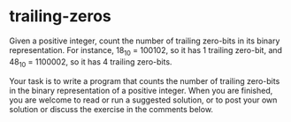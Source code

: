 # trailing-zeros

[Trailing Zeros]: https://programmingpraxis.com/2020/07/07/trailing-zero-bits/

Given a positive integer, count the number of trailing zero-bits in its binary representation. For instance, 18<sub>10</sub> = 100102, so it has 1 trailing zero-bit, and 48<sub>10</sub> = 1100002, so it has 4 trailing zero-bits.

Your task is to write a program that counts the number of trailing zero-bits in the binary representation of a positive integer. When you are finished, you are welcome to read or run a suggested solution, or to post your own solution or discuss the exercise in the comments below.
